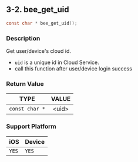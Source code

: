 ## 3-2. bee_get_uid

```c
const char * bee_get_uid();
```

### Description

Get user/device's cloud id.

* `uid` is a unique id in Cloud Service.
* call this function after user/device login success

### Return Value

| TYPE | VALUE |
| :---: | :---: |
| `const char *` | &lt;uid&gt; |

### Support Platform

| iOS | Device |
| --- | --- |
| `YES` | `YES` |
